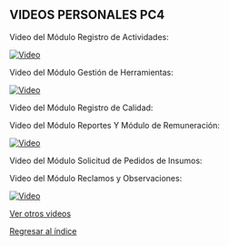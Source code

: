## VIDEOS PERSONALES PC4

Video del Módulo Registro de Actividades:

[![Video](https://img.youtube.com/vi/jVEUsAtvEN4/0.jpg)](https://youtu.be/jVEUsAtvEN4)


Video del Módulo Gestión de Herramientas:

[![Video](https://img.youtube.com/vi/HSj6_YuUY34/0.jpg)](https://youtu.be/HSj6_YuUY34)

Video del Módulo Registro de Calidad:

Video del Módulo Reportes Y Módulo de Remuneración:

[![Video](https://img.youtube.com/vi/jvsZUz12UXM/0.jpg)](https://youtu.be/jvsZUz12UXM)

Video del Módulo Solicitud de Pedidos de Insumos:

Video del Módulo Reclamos y Observaciones:

[![Video](https://img.youtube.com/vi/ffb16lxfUac/0.jpg)](https://youtu.be/ffb16lxfUac)

[Ver otros videos](Videos.md)

[Regresar al índice](../README.md)
